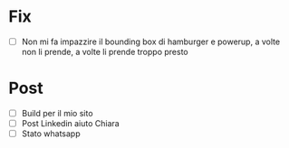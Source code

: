 # Fix
- [ ] Non mi fa impazzire il bounding box di hamburger e powerup, a volte non li prende, a volte li prende troppo presto

# Post
- [ ] Build per il mio sito
- [ ] Post Linkedin aiuto Chiara
- [ ] Stato whatsapp